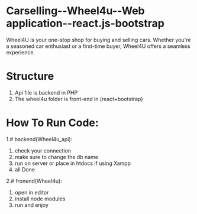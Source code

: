 # Carselling--Wheel4u--Web application--react.js-bootstrap
Wheel4U is your one-stop shop for buying and selling cars. Whether you're a seasoned car enthusiast or a first-time buyer, Wheel4U offers a seamless experience.

# Structure
1. Api file is backend in PHP
2. The wheel4u folder is front-end in (react+bootstrap)

# How To Run Code:
1.# backend(Wheel4u_api):
   1. check your connection
   2. make sure to change the db name
   3. run on server or place in htdocs if using Xampp
   4. all Done

2.# fronend(Wheel4u):
   1. open in editor
   2. install node modules
   3. run and enjoy
